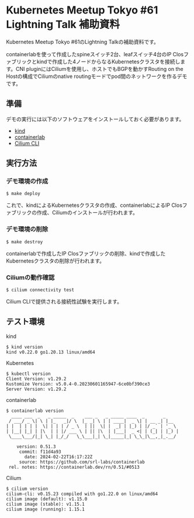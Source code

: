 # Kubernetes Meetup Tokyo #61 Lightning Talk 補助資料
Kubernetes Meetup Tokyo #61のLightning Talkの補助資料です。

containerlabを使って作成したspineスイッチ2台、leafスイッチ4台のIP Closファブリックとkindで作成した4ノードからなるKubernetesクラスタを接続します。CNI pluginにはCiliumを使用し、ホストでもBGPを動かすRouting on the Hostの構成でCiliumのnative routingモードでpod間のネットワークを作るデモです。

## 準備
デモの実行には以下のソフトウェアをインストールしておく必要があります。

- [kind](https://kind.sigs.k8s.io/)
- [containerlab](https://containerlab.dev/)
- [Cilium CLI](https://github.com/cilium/cilium-cli)

## 実行方法
### デモ環境の作成
```
$ make deploy
```

これで、kindによるKubernetesクラスタの作成、containerlabによるIP Closファブリックの作成、Ciliumのインストールが行われます。

### デモ環境の削除
```
$ make destroy
```

containerlabで作成したIP Closファブリックの削除、kindで作成したKubernetesクラスタの削除が行われます。

### Ciliumの動作確認
```
$ cilium connectivity test
```

Cilium CLIで提供される接続性試験を実行します。

## テスト環境
kind

```
$ kind version
kind v0.22.0 go1.20.13 linux/amd64
```

Kubernetes
```
$ kubectl version
Client Version: v1.29.2
Kustomize Version: v5.0.4-0.20230601165947-6ce0bf390ce3
Server Version: v1.29.2
```

containerlab

```
$ containerlab version
  ____ ___  _   _ _____  _    ___ _   _ _____ ____  _       _
 / ___/ _ \| \ | |_   _|/ \  |_ _| \ | | ____|  _ \| | __ _| |__
| |  | | | |  \| | | | / _ \  | ||  \| |  _| | |_) | |/ _` | '_ \
| |__| |_| | |\  | | |/ ___ \ | || |\  | |___|  _ <| | (_| | |_) |
 \____\___/|_| \_| |_/_/   \_\___|_| \_|_____|_| \_\_|\__,_|_.__/

    version: 0.51.3
     commit: f11d4a93
       date: 2024-02-22T16:17:22Z
     source: https://github.com/srl-labs/containerlab
 rel. notes: https://containerlab.dev/rn/0.51/#0513
```

Cilium

```
$ cilium version
cilium-cli: v0.15.23 compiled with go1.22.0 on linux/amd64
cilium image (default): v1.15.0
cilium image (stable): v1.15.1
cilium image (running): 1.15.1
```
